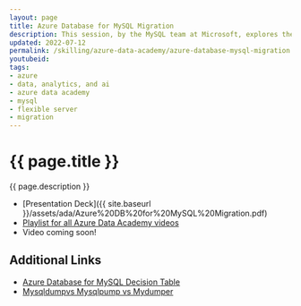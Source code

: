 ```yaml
---
layout: page
title: Azure Database for MySQL Migration
description: This session, by the MySQL team at Microsoft, explores the latest features, tools, and strategies for successful migrations. Whether you are looking to migrate a mission critical application from on-premises or from another cloud, we'll look at ways to approach migration for a variety of scenarios from offline to near-zero downtime requirements.
updated: 2022-07-12
permalink: /skilling/azure-data-academy/azure-database-mysql-migration
youtubeid: 
tags: 
- azure
- data, analytics, and ai
- azure data academy
- mysql
- flexible server
- migration
---
```


# {{ page.title }}

{{ page.description }}

* [Presentation Deck]({{ site.baseurl }}/assets/ada/Azure%20DB%20for%20MySQL%20Migration.pdf)
* [Playlist for all Azure Data Academy videos](https://www.youtube.com/playlist?list=PLz7jPMmpNrjlOS4hbINKqLVBafb5yD5Rm)
* Video coming soon!

## Additional Links

* [Azure Database for MySQL Decision Table](https://docs.microsoft.com/en-us/azure/mysql/single-server/how-to-decide-on-right-migration-tools#decision-table)
* [Mysqldump​ vs Mysqlpump vs Mydumper](https://mydbops.wordpress.com/2019/03/26/mysqldump%E2%80%8B-vs-mysqlpump-vs-mydumper/)
